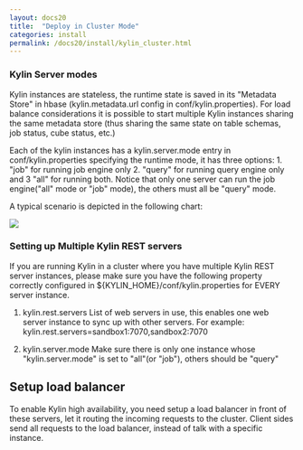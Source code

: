 ```yaml
---
layout: docs20
title:  "Deploy in Cluster Mode"
categories: install
permalink: /docs20/install/kylin_cluster.html
---
```



### Kylin Server modes

Kylin instances are stateless,  the runtime state is saved in its "Metadata Store" in hbase (kylin.metadata.url config in conf/kylin.properties). For load balance considerations it is possible to start multiple Kylin instances sharing the same metadata store (thus sharing the same state on table schemas, job status, cube status, etc.)

Each of the kylin instances has a kylin.server.mode entry in conf/kylin.properties specifying the runtime mode, it has three options: 1. "job" for running job engine only 2. "query" for running query engine only and 3 "all" for running both. Notice that only one server can run the job engine("all" mode or "job" mode), the others must all be "query" mode.

A typical scenario is depicted in the following chart:

![]( /images/install/kylin_server_modes.png)

### Setting up Multiple Kylin REST servers

If you are running Kylin in a cluster where you have multiple Kylin REST server instances, please make sure you have the following property correctly configured in ${KYLIN_HOME}/conf/kylin.properties for EVERY server instance.

1. kylin.rest.servers 
	List of web servers in use, this enables one web server instance to sync up with other servers. For example: kylin.rest.servers=sandbox1:7070,sandbox2:7070
  
2. kylin.server.mode
	Make sure there is only one instance whose "kylin.server.mode" is set to "all"(or "job"), others should be "query"
	
## Setup load balancer 

To enable Kylin high availability, you need setup a load balancer in front of these servers, let it routing the incoming requests to the cluster. Client sides send all requests to the load balancer, instead of talk with a specific instance. 
	
